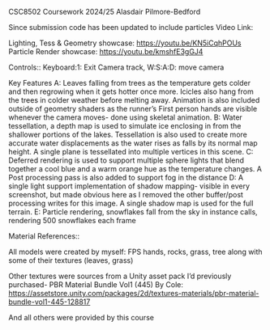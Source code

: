 CSC8502 Coursework 2024/25
Alasdair Pilmore-Bedford

Since submission code has been updated to include particles
Video Link: 

Lighting, Tess & Geometry showcase: https://youtu.be/KN5iCqhPOUs 
Particle Render showcase: https://youtu.be/kmshfE3gGJ4

Controls:: Keyboard:1:  Exit Camera track, W:S:A:D: move camera

Key Features
A: Leaves falling from trees as the temperature gets colder and then regrowing when it gets hotter once more. Icicles also hang from the trees in colder weather before melting away. Animation is also included outside of geometry shaders as the runner’s First person hands are visible whenever the camera moves- done using skeletal animation. 
B: Water tessellation, a depth map is used to simulate ice enclosing in from the shallower portions of the lakes. Tessellation is also used to create more accurate water displacements as the water rises as falls by its normal map height. A single plane is tessellated into multiple vertices in this scene. 
C: Deferred rendering is used to support multiple sphere lights that blend together a cool blue and a warm orange hue as the temperature changes.  A Post processing pass is also added to support fog in the distance 
D: A single light support implementation of shadow mapping- visible in every screenshot, but made obvious here as I removed the other buffer/post processing writes for this image. A single shadow map is used for the full terrain. 
E: Particle rendering, snowflakes fall from the sky in instance calls, rendering 500 snowflakes each frame

Material References::

All models were created by myself: FPS hands, rocks, grass, tree along with some of their textures (leaves, grass)

Other textures were sources from a Unity asset pack I’d previously purchased- PBR Material Bundle Vol1 (445) By Cole: https://assetstore.unity.com/packages/2d/textures-materials/pbr-material-bundle-vol1-445-128817 

And all others were provided by this course

